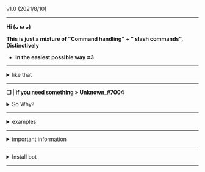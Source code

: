 v1.0 (2021/8/10)

---

**Hi (ᴗ ω ᴗ)**

**This is just a mixture of  "Command handling" + " slash commands", Distinctively**
 - **in the easiest possible way =3**

---

<details>
<summary>
  like that
</summary>

<br >

--- 

Screenshot:

<img src= "https://raw.githubusercontent.com/uwu-user/img.png" alt="Screenshot">

</div>
</details>

---

**❒ | if you need something » Unknown_#7004**

<details>
<summary>
  So Why?
</summary>

<br >

--- 

- Logically, there is no reason for me to post this, except for several people who wanted me to post this, so "here we go again".

- This is not important anyway

</div>
</details>

---

<details>
<summary>
  examples
</summary>

<br >

--- 

Test:

```js
module.exports = {
  name: " ", // command Name
  description: " ", // command description
  global: false,
  options: null,
  async execute(client, interaction, args) {
    await interaction.reply({ content: " ", ephemeral: true }); // Comand replay
  }
};
```

</div>
</details>

---

<details>
<summary>
  important information
</summary>

<br >

--- 

- Best to use discord.js v13 or later

- It is better not to use node.js v12 or node.js v14, but rather use node.js v16.6.1 because you will not have any problems

- It is recommended to use the latest version of npm (v7.20.3) or later

</div>
</details>

---

<details>
<summary>
  Install bot
</summary>

<br >

--- 
    
```sh-session
npm install request
```

```sh-session
npm install fs
```

```sh-session
npm install discord.js
```

```sh-session
npm install express
```

```sh-session
npm install node
```

```sh-session
npm install npm
```

```sh-session
npm install os
```

```sh-session
npm install ascii-table
```
</div>
</details>

---
